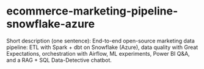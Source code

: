 # ecommerce-marketing-pipeline-snowflake-azure
Short description (one sentence): End-to-end open-source marketing data pipeline: ETL with Spark + dbt on Snowflake (Azure), data quality with Great Expectations, orchestration with Airflow, ML experiments, Power BI Q&amp;A, and a RAG + SQL Data-Detective chatbot.
